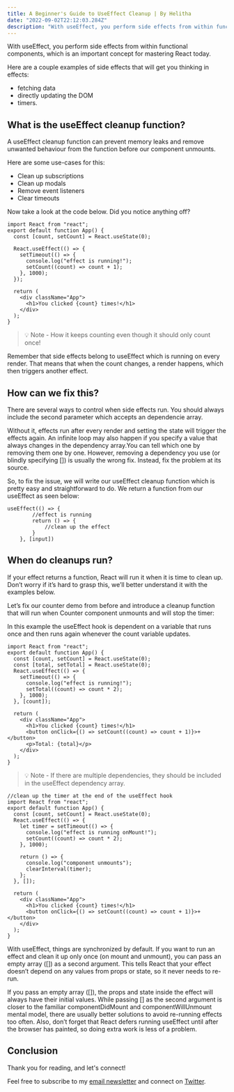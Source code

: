 ```yaml
---
title: A Beginner's Guide to UseEffect Cleanup | By Helitha
date: "2022-09-02T22:12:03.284Z"
description: "With useEffect, you perform side effects from within functional components, which is an important concept for mastering React today."
---
```


With useEffect, you perform side effects from within functional components, which is an important concept for mastering React today.

Here are a couple examples of side effects that will get you thinking in effects:

- fetching data
- directly updating the DOM
- timers.

## What is the useEffect cleanup function?

A useEffect cleanup function can prevent memory leaks and remove unwanted behaviour from the function before our component unmounts.

Here are some use-cases for this:

- Clean up subscriptions
- Clean up modals
- Remove event listeners
- Clear timeouts

Now take a look at the code below. Did you notice anything off?

```
import React from "react";
export default function App() {
  const [count, setCount] = React.useState(0);

  React.useEffect(() => {
    setTimeout(() => {
      console.log("effect is running!");
      setCount((count) => count + 1);
    }, 1000);
  });

  return (
    <div className="App">
      <h1>You clicked {count} times!</h1>
    </div>
  );
}
```

> 💡 Note - How it keeps counting even though it should only count once!

Remember that side effects belong to useEffect which is running on every render. That means that when the count changes, a render happens, which then triggers another effect.

## How can we fix this?

There are several ways to control when side effects run. You should always include the second parameter which accepts an dependencie array.

Without it, effects run after every render and setting the state will trigger the effects again. An infinite loop may also happen if you specify a value that always changes in the dependency array.You can tell which one by removing them one by one. However, removing a dependency you use (or blindly specifying []) is usually the wrong fix. Instead, fix the problem at its source.

So, to fix the issue, we will write our useEffect cleanup function which is pretty easy and straightforward to do. We return a function from our useEffect as seen below:

```
useEffect(() => {
        //effect is running
        return () => {
            //clean up the effect
        }
    }, [input])

```

## When do cleanups run?

If your effect returns a function, React will run it when it is time to clean up. Don’t worry if it’s hard to grasp this, we’ll better understand it with the examples below.

Let’s fix our counter demo from before and introduce a cleanup function that will run when Counter component unmounts and will stop the timer:

In this example the useEffect hook is dependent on a variable that runs once and then runs again whenever the count variable updates.

```
import React from "react";
export default function App() {
  const [count, setCount] = React.useState(0);
  const [total, setTotal] = React.useState(0);
  React.useEffect(() => {
    setTimeout(() => {
      console.log("effect is running!");
      setTotal((count) => count * 2);
    }, 1000);
  }, [count]);

  return (
    <div className="App">
      <h1>You clicked {count} times!</h1>
      <button onClick={() => setCount((count) => count + 1)}>+</button>
      <p>Total: {total}</p>
    </div>
  );
}

```

> 💡 Note - If there are multiple dependencies, they should be included in the useEffect dependency array.

```
//clean up the timer at the end of the useEffect hook
import React from "react";
export default function App() {
  const [count, setCount] = React.useState(0);
  React.useEffect(() => {
    let timer = setTimeout(() => {
      console.log("effect is running onMount!");
      setCount((count) => count * 2);
    }, 1000);

    return () => {
      console.log("component unmounts");
      clearInterval(timer);
    };
  }, []);

  return (
    <div className="App">
      <h1>You clicked {count} times!</h1>
      <button onClick={() => setCount((count) => count + 1)}>+</button>
    </div>
  );
}
```

With useEffect, things are synchronized by default. If you want to run an effect and clean it up only once (on mount and unmount), you can pass an empty array ([]) as a second argument. This tells React that your effect doesn’t depend on any values from props or state, so it never needs to re-run.

If you pass an empty array ([]), the props and state inside the effect will always have their initial values. While passing [] as the second argument is closer to the familiar componentDidMount and componentWillUnmount mental model, there are usually better solutions to avoid re-running effects too often. Also, don’t forget that React defers running useEffect until after the browser has painted, so doing extra work is less of a problem.

## Conclusion

Thank you for reading, and let's connect!

Feel free to subscribe to my [email newsletter](https://serene-ridge-36936.herokuapp.com/) and connect on [Twitter](https://twitter.com/legs_taken).
